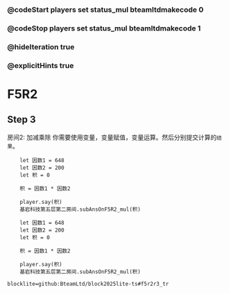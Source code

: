 ### @codeStart players set status_mul bteamltdmakecode 0
### @codeStop players set status_mul bteamltdmakecode 1

### @hideIteration true
### @explicitHints true

# F5R2

## Step 3
房间2: 加减乘除
你需要使用变量，变量赋值，变量运算。然后分别提交计算的``结果``。

```ghost
    let 因数1 = 648
    let 因数2 = 200
    let 积 = 0
    
    积 = 因数1 * 因数2

    player.say(积)
    基岩科技第五层第二房间.subAnsOnF5R2_mul(积)
```
```template
    let 因数1 = 648
    let 因数2 = 200
    let 积 = 0
    
    积 = 因数1 * 因数2

    player.say(积)
    基岩科技第五层第二房间.subAnsOnF5R2_mul(积)
```

```package
blocklite=github:BteamLtd/block2025lite-ts#f5r2r3_tr
```
